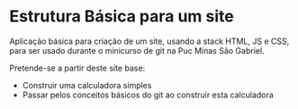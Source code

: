 # Estrutura Básica para um site
Aplicação básica para criação de um site, usando a stack HTML, JS e CSS, para ser usado durante o minicurso de git na Puc Minas São Gabriel.

Pretende-se a partir deste site base:

* Construir uma calculadora simples
* Passar pelos conceitos básicos do git ao construir esta calculadora